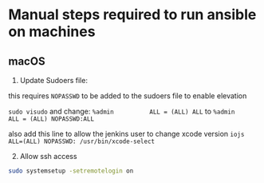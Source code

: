 # Manual steps required to run ansible on machines

## macOS
1. Update Sudoers file:

this requires `NOPASSWD` to be added to the sudoers file to enable elevation

`sudo visudo`
and change:
`%admin          ALL = (ALL) ALL`
to
`%admin          ALL = (ALL) NOPASSWD:ALL`

also add this line to allow the jenkins user to change xcode version
`iojs ALL=(ALL) NOPASSWD: /usr/bin/xcode-select`

2. Allow ssh access

```bash
sudo systemsetup -setremotelogin on
```
